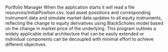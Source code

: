 Portfolio Manager
When the application starts it will read a file resources/initialPosition.csv, load asset possitions and corresponding instrument data and simulate market data updates to all equity instruments, reflecting the change to equity derivatives using BlackScholes model based on the change in market price of the underlying. This program outlines a widely applicable initial architecture that can be easily extended or individual components can be decoupled with minimal effort to achieve different objectives.
